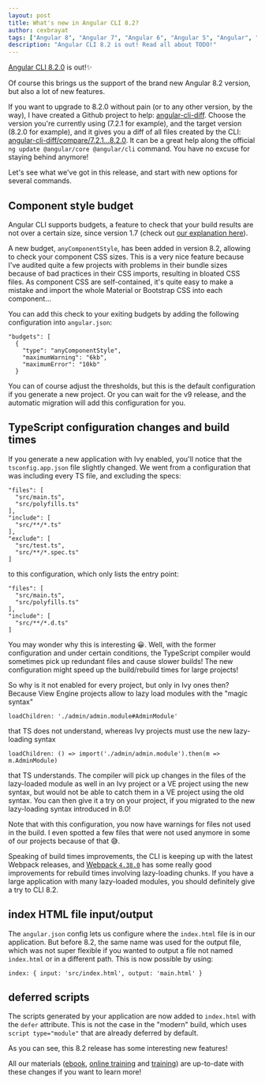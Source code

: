 ```yaml
---
layout: post
title: What's new in Angular CLI 8.2?
author: cexbrayat
tags: ["Angular 8", "Angular 7", "Angular 6", "Angular 5", "Angular", "Angular 2", "Angular 4", "Angular CLI"]
description: "Angular CLI 8.2 is out! Read all about TODO!"
---
```


[Angular CLI 8.2.0](https://github.com/angular/angular-cli/releases/tag/v8.2.0) is out!✨

Of course this brings us the support of the brand new Angular 8.2 version,
but also a lot of new features.

If you want to upgrade to 8.2.0 without pain (or to any other version, by the way), I have created a Github project to help: [angular-cli-diff](https://github.com/cexbrayat/angular-cli-diff). Choose the version you're currently using (7.2.1 for example), and the target version (8.2.0 for example), and it gives you a diff of all files created by the CLI: [angular-cli-diff/compare/7.2.1...8.2.0](https://github.com/cexbrayat/angular-cli-diff/compare/7.2.1...8.2.0).
It can be a great help along the official `ng update @angular/core @angular/cli` command.
You have no excuse for staying behind anymore!

Let's see what we've got in this release,
and start with new options for several commands.

## Component style budget

Angular CLI supports budgets,
a feature to check that your build results are not over a certain size,
since version 1.7 (check out [our explanation here](/2018/02/19/angular-cli-1.7/)).

A new budget, `anyComponentStyle`, has been added in version 8.2,
allowing to check your component CSS sizes.
This is a very nice feature because I've audited quite a few projects
with problems in their bundle sizes because of bad practices
in their CSS imports, resulting in bloated CSS files.
As component CSS are self-contained,
it's quite easy to make a mistake and import the whole Material
or Bootstrap CSS into each component...

You can add this check to your exiting budgets by adding
the following configuration into `angular.json`:

    "budgets": [
      {
        "type": "anyComponentStyle",
        "maximumWarning": "6kb",
        "maximumError": "10kb"
      }

You can of course adjust the thresholds,
but this is the default configuration if you generate a new project.
Or you can wait for the v9 release,
and the automatic migration will add this configuration for you.

## TypeScript configuration changes and build times

If you generate a new application with Ivy enabled,
you'll notice that the `tsconfig.app.json` file slightly changed.
We went from a configuration that was including every TS file,
and excluding the specs:


    "files": [
      "src/main.ts",
      "src/polyfills.ts"
    ],
    "include": [
      "src/**/*.ts"
    ],
    "exclude": [
      "src/test.ts",
      "src/**/*.spec.ts"
    ]

to this configuration, which only lists the entry point:

    "files": [
      "src/main.ts",
      "src/polyfills.ts"
    ],
    "include": [
      "src/**/*.d.ts"
    ]

You may wonder why this is interesting 😀.
Well, with the former configuration and under certain conditions,
the TypeScript compiler would sometimes pick up redundant files
and cause slower builds!
The new configuration might speed up the build/rebuild times for large projects!

So why is it not enabled for every project,
but only in Ivy ones then?
Because View Engine projects allow to lazy load modules with the "magic syntax"

    loadChildren: './admin/admin.module#AdminModule'

that TS does not understand,
whereas Ivy projects must use the new lazy-loading syntax

    loadChildren: () => import('./admin/admin.module').then(m => m.AdminModule)

that TS understands.
The compiler will pick up changes in the files of the lazy-loaded module as well
in an Ivy project or a VE project using the new syntax,
but would not be able to catch them in a VE project using the old syntax.
You can then give it a try on your project,
if you migrated to the new lazy-loading syntax introduced in 8.0!

Note that with this configuration,
you now have warnings for files not used in the build.
I even spotted a few files that were not used anymore in some of our projects because of that 😅.

Speaking of build times improvements,
the CLI is keeping up with the latest Webpack releases,
and [Webpack `4.38.0`](https://github.com/webpack/webpack/releases/tag/v4.38.0)
has some really good improvements for rebuild times involving lazy-loading chunks.
If you have a large application with many lazy-loaded modules,
you should definitely give a try to CLI 8.2.

## index HTML file input/output

The `angular.json` config lets us configure where the `index.html` file is in our application.
But before 8.2, the same name was used for the output file,
which was not super flexible if you wanted to output a file not named `index.html` or in a different path.
This is now possible by using:

    index: { input: 'src/index.html', output: 'main.html' }

## deferred scripts

The scripts generated by your application are now added to `index.html` with the `defer` attribute.
This is not the case in the "modern" build,
which uses `script type="module"`
that are already deferred by default.

As you can see, this 8.2 release has some interesting new features!

All our materials ([ebook](https://books.ninja-squad.com/angular), [online training](https://angular-exercises.ninja-squad.com/) and [training](https://ninja-squad.com/training/angular)) are up-to-date with these changes if you want to learn more!
